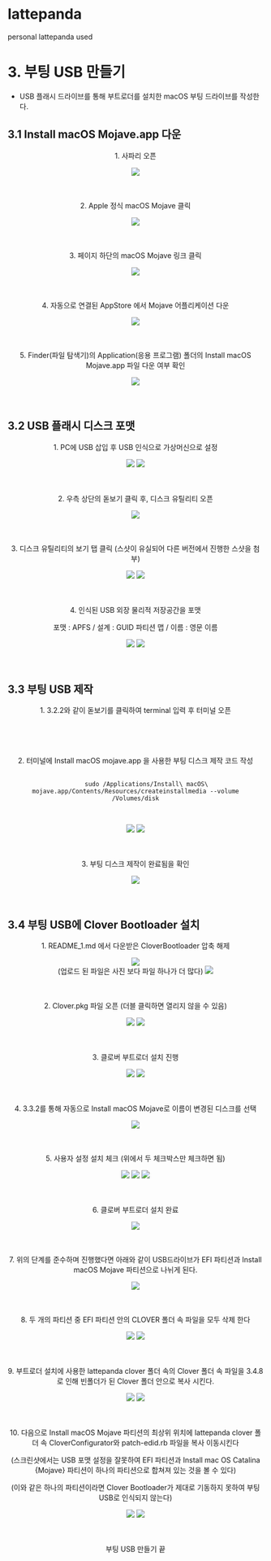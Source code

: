 # lattepanda
personal lattepanda used

  # 3. 부팅 USB 만들기
  - USB 플래시 드라이브를 통해 부트로더를 설치한 macOS 부팅 드라이브를 작성한다.

  ## 3.1 Install macOS Mojave.app 다운 
  
<div align="center">
  <p> 1. 사파리 오픈 </p>
  <img src="https://user-images.githubusercontent.com/92789013/192327793-0640c057-f559-4d7e-9678-7bb8d71b9f64.PNG">
  <br>
  <br>
  <br>
  
  <p> 2. Apple 정식 macOS Mojave 클릭 </p>
  <img src="https://user-images.githubusercontent.com/92789013/192327799-f977d4af-22eb-4964-a438-a1dee5de5d96.PNG">
  <br>
  <br>
  <br>
  
  <p> 3. 페이지 하단의 macOS Mojave 링크 클릭 </p>
  <img src="https://user-images.githubusercontent.com/92789013/192327807-54c43011-f92d-42a1-9cfb-684428647a7b.PNG">
  <br>
  <br>
  <br>
  
  <p> 4. 자동으로 연결된 AppStore 에서 Mojave 어플리케이션 다운</p>
  <img src="https://user-images.githubusercontent.com/92789013/192327815-b7ce9cc9-5824-41e0-a119-1a9243caca32.PNG">
  <br>
  <br>
  <br>
  
  <p> 5. Finder(파일 탐색기)의 Application(응용 프로그램) 폴더의 Install macOS Mojave.app 파일 다운 여부 확인</p>
  <img src="https://user-images.githubusercontent.com/92789013/192327831-d6f364a3-d465-4738-9cfd-5b3698697013.PNG">
  <br>
  <br>
  <br>
 </div>
   
  ## 3.2 USB 플래시 디스크 포맷 
<div align="center">
  <p> 1. PC에 USB 삽입 후 USB 인식으로 가상머신으로 설정 </p>
  <img src="https://user-images.githubusercontent.com/92789013/192327905-6436867f-fb21-46df-9b27-e8eb22eebd5c.PNG">
  <img src="https://user-images.githubusercontent.com/92789013/192327919-db7f1cb1-c54d-4bea-a083-95875d767e34.PNG">
  <br>
  <br>
  <br>
  
  <p> 2. 우측 상단의 돋보기 클릭 후, 디스크 유틸리티 오픈 </p>
  <img src="https://user-images.githubusercontent.com/92789013/192327928-3bd1b5f8-47f5-45fe-9ce4-7e79108bc05f.PNG">
  <br>
  <br>
  <br>
  
  <p> 3. 디스크 유틸리티의 보기 탭 클릭 (스샷이 유실되어 다른 버전에서 진행한 스샷을 첨부) </p>
  <img src="https://user-images.githubusercontent.com/92789013/192327935-4dc6ba15-dc99-4a63-9aaa-dd4a12c8e0de.PNG">
  <img src="https://user-images.githubusercontent.com/92789013/192327834-6d50e4bc-585f-4d4b-8c7a-5a973e53d6b9.png">
  <br>
  <br>
  <br>
  
  <p> 4. 인식된 USB 외장 물리적 저장공간을 포맷</p>
  <p> 포맷 : APFS / 설계 : GUID 파티션 맵 / 이름 : 영문 이름 </p>
  <img src="https://user-images.githubusercontent.com/92789013/192327837-6e5a0f15-288b-4eaa-b7e2-b22e21ac59b5.png">
  <img src="https://user-images.githubusercontent.com/92789013/192327842-a52db897-228d-4e0c-b0ec-9072e823af35.png">
  <br>
  <br>
  <br>
  
</div>
  
  ## 3.3 부팅 USB 제작
  
<div align="center">
  <p> 1. 3.2.2와 같이 돋보기를 클릭하여 terminal 입력 후 터미널 오픈 </p>
  <br>
  <br>
  <br>
  
  <p> 2. 터미널에 Install macOS mojave.app 을 사용한 부팅 디스크 제작 코드 작성 </p>
  <pre>
    <code>
      sudo /Applications/Install\ macOS\ mojave.app/Contents/Resources/createinstallmedia --volume /Volumes/disk
    </code>
  </pre>
  <img src="https://user-images.githubusercontent.com/92789013/192327938-0abc1bf1-4bd4-4230-8708-0d6e1e232775.PNG">
  <img src="https://user-images.githubusercontent.com/92789013/192327941-d9d275a0-db60-41be-9404-4a877a37f2c4.PNG">
  <br>
  <br>
  <br>
  
  <p> 3. 부팅 디스크 제작이 완료됨을 확인 </p>
  <img src="https://user-images.githubusercontent.com/92789013/192327957-0ff6fd6f-1829-4b8d-9de1-77e358d62213.PNG">
  <br>
  <br>
  <br>
</div>
  
  ## 3.4 부팅 USB에 Clover Bootloader 설치 
<div align="center">
  <p> 1. README_1.md 에서 다운받은 CloverBootloader 압축 해제 </p>
  <img src="https://user-images.githubusercontent.com/92789013/192327963-02f71d3f-7c2b-48f5-a5f1-49c70683c934.PNG">
  <br>
  (업로드 된 파일은 사진 보다 파일 하나가 더 많다)
  <img src="https://user-images.githubusercontent.com/92789013/192445184-95a72412-e77c-4c6e-9dad-31c9fe9bceb4.png">
  <br>
  <br>
  <br>
  
  <p> 2. Clover.pkg 파일 오픈 (더블 클릭하면 열리지 않을 수 있음) </p>
  <img src="https://user-images.githubusercontent.com/92789013/192327968-488dff6e-3787-4646-aef1-3a06e89cdec9.PNG">
  <img src="https://user-images.githubusercontent.com/92789013/192327970-e630b25c-21e2-45e9-9f69-a2d34955a734.PNG">
  <br>
  <br>
  <br>
  
  <p> 3. 클로버 부트로더 설치 진행</p>
  <img src="https://user-images.githubusercontent.com/92789013/192327981-a10b88cf-8842-4d12-b544-33e1fdaedfb0.PNG">
  <img src="https://user-images.githubusercontent.com/92789013/192327998-6fdaf961-d6d8-4fe2-bf40-c2174102f665.png">
  <br>
  <br>
  <br>
  
  <p> 4. 3.3.2를 통해 자동으로 Install macOS Mojave로 이름이 변경된 디스크를 선택 </p>
  <img src="https://user-images.githubusercontent.com/92789013/192328011-e995e6b1-005d-4adc-96ef-be5ad382a4ba.PNG">
  <br>
  <br>
  <br>
  
  
  <p> 5. 사용자 설정 설치 체크 (위에서 두 체크박스만 체크하면 됨)</p>
  <img src="https://user-images.githubusercontent.com/92789013/192328007-1b46598b-9e9e-4691-832c-3b51b0127d93.png">
  <img src="https://user-images.githubusercontent.com/92789013/192328023-ce3946ee-5ac4-4c26-bb99-c709982f2f4b.PNG">
  <img src="https://user-images.githubusercontent.com/92789013/192328032-d0096f1e-1b21-4041-bd89-9cfb2c266d25.PNG">
  <br>
  <br>
  <br>
  
  <p> 6. 클로버 부트로더 설치 완료 </p>
  <img src="https://user-images.githubusercontent.com/92789013/192328063-2b0e4cd4-fc1e-4f0f-b354-37281596984a.PNG">
  <br>
  <br>
  <br>
  
  
  <p> 7. 위의 단계를 준수하며 진행했다면 아래와 같이 USB드라이브가 EFI 파티션과 Install macOS Mojave 파티션으로 나뉘게 된다.</p>
  <img src="https://user-images.githubusercontent.com/92789013/192465352-6881fdf5-75d0-4462-a3c5-14b8346242e1.png">
  <br>
  <br>
  <br>
  
  
  <p> 8. 두 개의 파티션 중 EFI 파티션 안의 CLOVER 폴더 속 파일을 모두 삭제 한다 </p>
  <img src="https://user-images.githubusercontent.com/92789013/192465376-c5cf5e58-a6f9-44b3-a668-cf79563a30cd.png">
  <img src="https://user-images.githubusercontent.com/92789013/192328077-bfec8f8a-0199-4a56-a080-bfe56732499c.PNG">
  <br>
  <br>
  <br>
  
  <p> 9. 부트로더 설치에 사용한 lattepanda clover 폴더 속의 Clover 폴더 속 파일을 3.4.8로 인해 빈폴더가 된 Clover 폴더 안으로 복사 시킨다.</p>
  <img src="https://user-images.githubusercontent.com/92789013/192328083-1c3165c0-a6ee-4a6e-82ac-154bccc37822.PNG">
  <img src="https://user-images.githubusercontent.com/92789013/192328091-50aa0629-a86d-46e7-b16a-548bab8f9829.PNG">
  <br>
  <br>
  <br>
  
  <p> 10. 다음으로 Install macOS Mojave 파티션의 최상위 위치에 lattepanda clover 폴더 속 CloverConfigurator와 patch-edid.rb 파일을 복사 이동시킨다</p>
  <p> (스크린샷에서는 USB 포맷 설정을 잘못하여 EFI 파티션과 Install mac OS Catalina {Mojave} 파티션이 하나의 파티션으로 합쳐져 있는 것을 볼 수 있다)</p>
  <p> (이와 같은 하나의 파티션이라면 Clover Bootloader가 제대로 기동하지 못하여 부팅 USB로 인식되지 않는다)</p>
  <img src="https://user-images.githubusercontent.com/92789013/192328096-993d83e3-c462-48b4-9478-589fa32bed16.PNG">
  <img src="https://user-images.githubusercontent.com/92789013/192445184-95a72412-e77c-4c6e-9dad-31c9fe9bceb4.png">
  <br>
  <br>
  <br>
  
  부팅 USB 만들기 끝
  </div>
  
  
